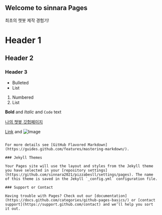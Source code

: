 ## Welcome to sinnara Pages

최초의 챗봇 제작 경험기!

# Header 1
## Header 2
### Header 3

- Bulleted
- List

1. Numbered
2. List

**Bold** and _Italic_ and `Code` text


[나의 챗봇 깃헙페이지](https://sinnara2021.github.io/pizzabesll/)



[Link](url) and ![Image](src)
```

For more details see [GitHub Flavored Markdown](https://guides.github.com/features/mastering-markdown/).

### Jekyll Themes

Your Pages site will use the layout and styles from the Jekyll theme you have selected in your [repository settings](https://github.com/sinnara2021/pizzabesll/settings/pages). The name of this theme is saved in the Jekyll `_config.yml` configuration file.

### Support or Contact

Having trouble with Pages? Check out our [documentation](https://docs.github.com/categories/github-pages-basics/) or [contact support](https://support.github.com/contact) and we’ll help you sort it out.
